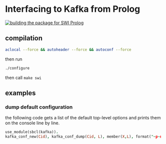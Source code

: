 
# Interfacing to Kafka from Prolog

[![building the package for SWI Prolog](https://github.com/CodiePP/pl_kafka/actions/workflows/compilation.yml/badge.svg)](https://github.com/CodiePP/pl_kafka/actions/workflows/compilation.yml)

## compilation

```sh
aclocal --force && autoheader --force && autoconf --force
```
then run
```sh
./configure
```
then call `make swi`

## examples

### dump default configuration

the following code gets a list of the default top-level options and prints them on the console line by line.
```prolog
use_module(sbcl(kafka)).
kafka_conf_new(Cid), kafka_conf_dump(Cid, L), member(X,L), format("~p~n", [X]), fail.
```

